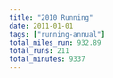 ```yaml
---
title: "2010 Running"
date: 2011-01-01
tags: ["running-annual"]
total_miles_run: 932.89
total_runs: 211
total_minutes: 9337
---
```

